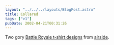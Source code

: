 ```yaml
---
layout: "../../../layouts/BlogPost.astro"
title: Collared
tags: ["v1"]
pubDate: 2002-04-21T00:31:26
---
```


Two gory [Battle Royale t-shirt designs][1] from [airside][2].

[1]: http://www.airside.co.uk/t-shirt/battle/ "Battle Royale t-shirts: Girls #3 Kanai and Boys #7 Kuninobu"
[2]: http://www.airside.co.uk/ "airside"

